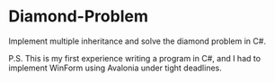 # Diamond-Problem
Implement multiple inheritance and solve the diamond problem in C#.

P.S. This is my first experience writing a program in C#, and I had to implement WinForm using Avalonia under tight deadlines.
